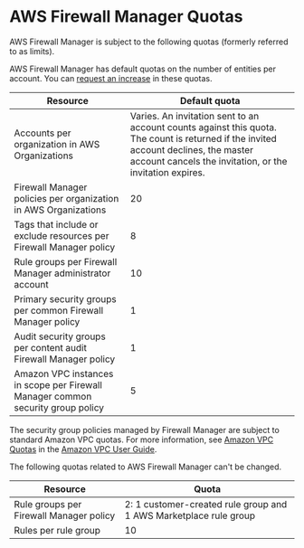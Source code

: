 # AWS Firewall Manager Quotas<a name="fms-limits"></a>

AWS Firewall Manager is subject to the following quotas \(formerly referred to as limits\)\. 

AWS Firewall Manager has default quotas on the number of entities per account\. You can [request an increase](https://console.aws.amazon.com/support/home#/case/create?issueType=service-limit-increase&limitType=service-code-waf) in these quotas\.


| Resource | Default quota | 
| --- | --- | 
| Accounts per organization in AWS Organizations | Varies\. An invitation sent to an account counts against this quota\. The count is returned if the invited account declines, the master account cancels the invitation, or the invitation expires\. | 
| Firewall Manager policies per organization in AWS Organizations | 20 | 
|  Tags that include or exclude resources per Firewall Manager policy  | 8 | 
| Rule groups per Firewall Manager administrator account | 10 | 
| Primary security groups per common Firewall Manager policy | 1 | 
| Audit security groups per content audit Firewall Manager policy | 1 | 
| Amazon VPC instances in scope per Firewall Manager common security group policy | 5 | 

The security group policies managed by Firewall Manager are subject to standard Amazon VPC quotas\. For more information, see [Amazon VPC Quotas](https://docs.aws.amazon.com/vpc/latest/userguide//amazon-vpc-limits.html) in the [Amazon VPC User Guide](https://docs.aws.amazon.com/vpc/latest/userguide/)\. 

The following quotas related to AWS Firewall Manager can't be changed\.


| Resource | Quota | 
| --- | --- | 
| Rule groups per Firewall Manager policy | 2: 1 customer\-created rule group and 1 AWS Marketplace rule group | 
| Rules per rule group | 10 | 